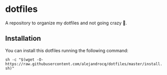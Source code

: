 # dotfiles
A repository to organize my dotfiles and not going crazy 🤪.

## Installation
You can install this dotfiles running the following command:

```sh -c "$(wget -O- https://raw.githubusercontent.com/alejandrocq/dotfiles/master/install.sh)"```
